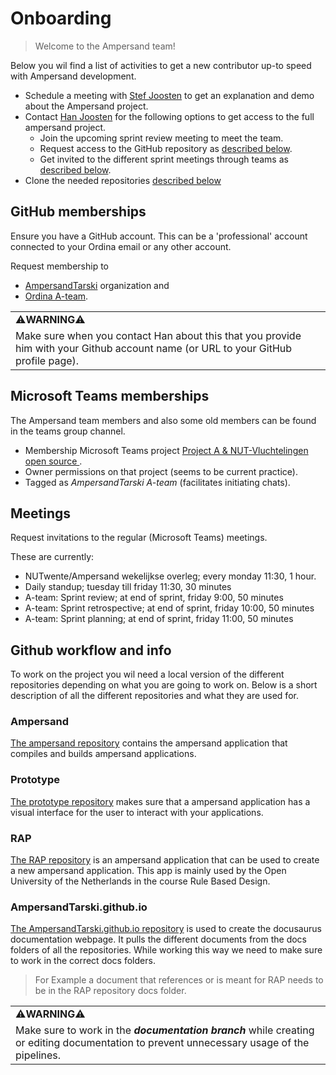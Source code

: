 # Onboarding

> Welcome to the Ampersand team!

Below you wil find a list of activities to get a new contributor up-to speed with Ampersand development.

- Schedule a meeting with [Stef Joosten](<mailto:Stef.Joosten@ordina.nl?subject=Request demo meeting>) to get an explanation and demo about the Ampersand project.
- Contact [Han Joosten](<mailto:Han.Joosten@ordina.nl?subject=Request for access to ampersand project&body=Hi Han,%0D%0A%0D%0AI am contacting you to get access to the following:%0D%0A  - An invite to the upcoming sprint review meeting to meet the team.%0D%0A  - Access to the github repository, _YOUR_GITHUB_ACCOUNTNAME_OR_ACCOUNTLINK_.%0D%0A  - Invites to the different sprint meetings that are currently scheduled.%0D%0A  - Adding me to the Ampersand-whatsapp group, my phone number is: YOUR_PHONE_NUMBER.>) for the following options to get access to the full ampersand project.
  - Join the upcoming sprint review meeting to meet the team.
  - Request access to the GitHub repository as [described below](#github-memberships).
  - Get invited to the different sprint meetings through teams as [described below](#microsoft-teams-memberships).
- Clone the needed repositories [described below](#github-workflow-and-info)

## GitHub memberships

Ensure you have a GitHub account. This can be a 'professional' account connected to your Ordina email or any other account.

Request membership to

- [AmpersandTarski](https://github.com/orgs/AmpersandTarski/people) organization and
- [Ordina A-team](https://github.com/orgs/AmpersandTarski/teams/ordina-a-team/members).

<Table>
  <tr>
    <td>⚠️<b>WARNING</b>⚠️</td>
  </tr>
  <tr>
    <td>Make sure when you contact Han about this that you provide him with your Github account name (or URL to your GitHub profile page).
    </td>
  </tr>
</Table>

## Microsoft Teams memberships

The Ampersand team members and also some old members can be found in the teams group channel.

- Membership Microsoft Teams project [Project A & NUT-Vluchtelingen open source
  ](https://teams.microsoft.com/l/team/19%3ayM9P1tFiWIADqDUbLDyX7ksB1Oavi04StkxyS6grh7A1%40thread.tacv2/conversations?groupId=09b86f1c-3ba6-411d-9b16-f0915eb2ed8a&tenantId=a254b169-0a6b-47f9-af4c-169704421c2e).
- Owner permissions on that project (seems to be current practice).
- Tagged as _AmpersandTarski A-team_ (facilitates initiating chats).

## Meetings

Request invitations to the regular (Microsoft Teams) meetings.

These are currently:

- NUTwente/Ampersand wekelijkse overleg; every monday 11:30, 1 hour.
- Daily standup; tuesday till friday 11:30, 30 minutes
- A-team: Sprint review; at end of sprint, friday 9:00, 50 minutes
- A-team: Sprint retrospective; at end of sprint, friday 10:00, 50 minutes
- A-team: Sprint planning; at end of sprint, friday 11:00, 50 minutes

## Github workflow and info

To work on the project you wil need a local version of the different repositories depending on what you are going to work on. Below is a short description of all the different repositories and what they are used for.

### Ampersand

[The ampersand repository](https://github.com/AmpersandTarski/Ampersand) contains the ampersand application that compiles and builds ampersand applications.

### Prototype

[The prototype repository](https://github.com/AmpersandTarski/prototype) makes sure that a ampersand application has a visual interface for the user to interact with your applications.

### RAP

[The RAP repository](https://github.com/AmpersandTarski/RAP) is an ampersand application that can be used to create a new ampersand application. This app is mainly used by the Open University of the Netherlands in the course Rule Based Design.

### AmpersandTarski.github.io

[The AmpersandTarski.github.io repository](https://github.com/AmpersandTarski/AmpersandTarski.github.io) is used to create the docusaurus documentation webpage. It pulls the different documents from the docs folders of all the repositories. While working this way we need to make sure to work in the correct docs folders.

> For Example a document that references or is meant for RAP needs to be in the RAP repository docs folder.

<Table>
  <tr>
    <td>⚠️<b>WARNING</b>⚠️</td>
  </tr>
  <tr>
    <td>Make sure to work in the <b><i>documentation branch</i></b> while creating or editing documentation to prevent unnecessary usage of the pipelines. 
    </td>
  </tr>
</Table>
